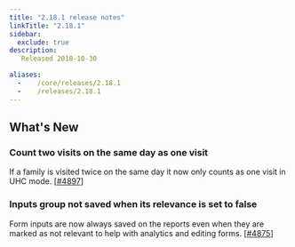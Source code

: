 ```yaml
---
title: "2.18.1 release notes"
linkTitle: "2.18.1"
sidebar:
  exclude: true
description:
   Released 2018-10-30

aliases:
  -    /core/releases/2.18.1
  -    /releases/2.18.1
---
```


## What's New

### Count two visits on the same day as one visit

If a family is visited twice on the same day it now only counts as one visit in UHC mode. [[#4897](https://github.com/medic/cht-core/issues/4897)]

### Inputs group not saved when its relevance is set to false

Form inputs are now always saved on the reports even when they are marked as not relevant to help with analytics and editing forms. [[#4875](https://github.com/medic/cht-core/issues/4875)]
